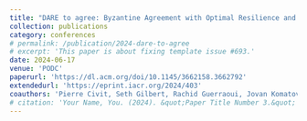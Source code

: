 ```yaml
---
title: "DARE to agree: Byzantine Agreement with Optimal Resilience and Adaptive Communication"
collection: publications
category: conferences
# permalink: /publication/2024-dare-to-agree
# excerpt: 'This paper is about fixing template issue #693.'
date: 2024-06-17
venue: 'PODC'
paperurl: 'https://dl.acm.org/doi/10.1145/3662158.3662792'
extendedurl: 'https://eprint.iacr.org/2024/403'
coauthors: 'Pierre Civit, Seth Gilbert, Rachid Guerraoui, Jovan Komatovic, Manuel Vidigueira'
# citation: 'Your Name, You. (2024). &quot;Paper Title Number 3.&quot; <i>GitHub Journal of Bugs</i>. 1(3).'
---
```

